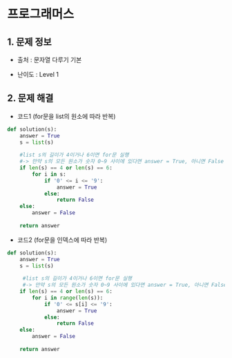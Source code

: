 # 프로그래머스  

## 1. 문제 정보

- 출처 : 문자열 다루기 기본

- 난이도 : Level 1

## 2. 문제 해결

- 코드1  (for문을 list의 원소에 따라 반복)
```python
def solution(s):
    answer = True
    s = list(s)
    
    #list s의 길이가 4이거나 6이면 for문 실행 
    #-> 만약 s의 모든 원소가 숫자 0~9 사이에 있다면 answer = True, 아니면 False 반환
    if len(s) == 4 or len(s) == 6:
        for i in s:
            if '0' <= i <= '9':
                answer = True
            else:
                return False            
    else: 
        answer = False
    
    return answer
```   
   
- 코드2 (for문을 인덱스에 따라 반복)
```python
def solution(s):
    answer = True
    s = list(s)
    
     #list s의 길이가 4이거나 6이면 for문 실행 
     #-> 만약 s의 모든 원소가 숫자 0~9 사이에 있다면 answer = True, 아니면 False 반환
    if len(s) == 4 or len(s) == 6:
        for i in range(len(s)):
            if '0' <= s[i] <= '9':
                answer = True
            else:
                return False            
    else: 
        answer = False
    
    return answer
```
